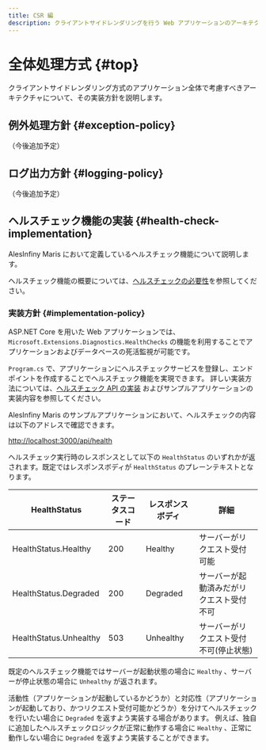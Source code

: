 ```yaml
---
title: CSR 編
description: クライアントサイドレンダリングを行う Web アプリケーションのアーキテクチャについて解説します。
---
```


# 全体処理方式 {#top}

クライアントサイドレンダリング方式のアプリケーション全体で考慮すべきアーキテクチャについて、その実装方針を説明します。

## 例外処理方針 {#exception-policy}

（今後追加予定）

## ログ出力方針 {#logging-policy}

（今後追加予定）

<!-- ### トランザクション管理 -->

<!-- ## 入力値検査方針 {#validation-policy} -->

<!-- ### セキュリティ対策 -->

## ヘルスチェック機能の実装 {#health-check-implementation}

AlesInfiny Maris において定義しているヘルスチェック機能について説明します。

ヘルスチェック機能の概要については、[ヘルスチェックの必要性](../overview/dotnet-application-processing-system.md#health-check)を参照してください。

### 実装方針 {#implementation-policy}

ASP.NET Core を用いた Web アプリケーションでは、`Microsoft.Extensions.Diagnostics.HealthChecks` の機能を利用することでアプリケーションおよびデータベースの死活監視が可能です。

`Program.cs` で、アプリケーションにヘルスチェックサービスを登録し、エンドポイントを作成することでヘルスチェック機能を実現できます。
詳しい実装方法については、[ヘルスチェック API の実装](../../guidebooks/how-to-develop/dotnet/health-check-api.md) およびサンプルアプリケーションの実装内容を参照してください。

AlesInfiny Maris のサンプルアプリケーションにおいて、ヘルスチェックの内容は以下のアドレスで確認できます。

<http://localhost:3000/api/health>

ヘルスチェック実行時のレスポンスとして以下の `HealthStatus` のいずれかが返されます。既定ではレスポンスボディが `HealthStatus` のプレーンテキストとなります。

|      HealthStatus      | ステータスコード | レスポンスボディ |                   詳細                   |
| ---------------------- | ---------------- | ---------------- | ---------------------------------------- |
| HealthStatus.Healthy   | 200              | Healthy          | サーバーがリクエスト受付可能             |
| HealthStatus.Degraded  | 200              | Degraded         | サーバーが起動済みだがリクエスト受付不可 |
| HealthStatus.Unhealthy | 503              | Unhealthy        | サーバーがリクエスト受付不可(停止状態)   |

既定のヘルスチェック機能ではサーバーが起動状態の場合に `Healthy` 、サーバーが停止状態の場合に `Unhealthy` が返されます。

活動性（アプリケーションが起動しているかどうか）と対応性（アプリケーションが起動しており、かつリクエスト受付可能かどうか）を分けてヘルスチェックを行いたい場合に `Degraded` を返すよう実装する場合があります。
例えば、独自に追加したヘルスチェックロジックが正常に動作する場合に `Healthy` 、正常に動作しない場合に `Degraded` を返すよう実装することができます。
